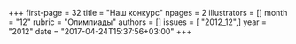 +++
first-page = 32
title = "Наш конкурс"
npages = 2
illustrators = []
month = "12"
rubric = "Олимпиады"
authors = []
issues = [ "2012_12",]
year = "2012"
date = "2017-04-24T15:37:56+03:00"
+++
